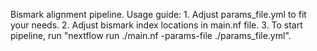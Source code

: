 Bismark alignment pipeline. Usage guide: 1. Adjust params_file.yml to fit your needs. 2. Adjust bismark index locations in main.nf file. 3. To start pipeline, run "nextflow run ./main.nf -params-file ./params_file.yml".
